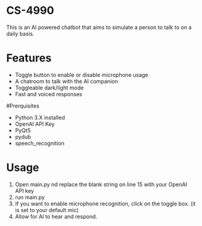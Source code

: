 # CS-4990
This is an AI powered chatbot that aims to simulate a person to talk to on a daily basis.

# Features
- Toggle button to enable or disable microphone usage
- A chatroom to talk with the AI companion
- Toggleable dark/light mode
- Fast and voiced responses

#Prerquisites
- Python 3.X installed
- OpenAI API Key
- PyQt5
- pydub
- speech_recognition

# Usage
1. Open main.py nd replace the blank string on line 15 with your OpenAI API key
2. run main.py
3. If you want to enable microphone recognition, click on the toggle box. (it is set to your default mic)
4. Allow for AI to hear and respond.
